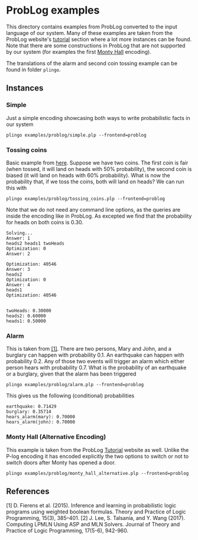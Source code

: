 # ProbLog examples
This directory contains examples from ProbLog converted to the input language of our system. Many of these examples are taken from the ProbLog website's [tutorial](https://dtai.cs.kuleuven.be/problog/tutorial/various/01_montyhall.html) section where a lot more instances can be found. Note that there are some constructions in ProbLog that are not supported by our system (for examples the first [Monty Hall](https://dtai.cs.kuleuven.be/problog/tutorial/various/01_montyhall.html) encoding).

The translations of the alarm and second coin tossing example can be found in folder `plingo`.
## Instances
### Simple
Just a simple encoding showcasing both ways to write probabilistic facts in our system
```
plingo examples/problog/simple.plp --frontend=problog
```

### Tossing coins
Basic example from [here](https://dtai.cs.kuleuven.be/problog/tutorial/basic/01_coins.html). 
Suppose we have two coins. The first coin is fair (when tossed, it will land on heads with 50% probability), the second coin is biased (it will land on heads with 60% probability). What is now the probability that, if we toss the coins, both will land on heads? 
We can run this with
```
plingo examples/problog/tossing_coins.plp --frontend=problog
```
Note that we do not need any command line options, as the queries are inside the encoding like in ProbLog. As excepted we find that the probability for heads on both coins is 0.30.
```
Solving...
Answer: 1
heads2 heads1 twoHeads
Optimization: 0
Answer: 2

Optimization: 40546
Answer: 3
heads2
Optimization: 0
Answer: 4
heads1
Optimization: 40546


twoHeads: 0.30000
heads2: 0.60000
heads1: 0.50000
```

### Alarm
This is taken from [[1]](#1). There are two persons, Mary and John, and a burglary can happen with probability 0.1. An earthquake can happen with probability 0.2. Any of those two events will trigger an alarm which either person hears with probability 0.7. What is the probability of an earthquake or a burglary, given that the alarm has been triggered
```
plingo examples/problog/alarm.plp --frontend=problog
```
This gives us the following (conditional) probabilities
```
earthquake: 0.71429
burglary: 0.35714
hears_alarm(mary): 0.70000
hears_alarm(john): 0.70000
```

### Monty Hall (Alternative Encoding)
This example is taken from the ProbLog [Tutorial](https://dtai.cs.kuleuven.be/problog/tutorial/various/01_montyhall.html) website as well. Unlike the P-log encoding it has encoded explicitly the two options to switch or not to switch doors after Monty has opened a door.
```
plingo examples/problog/monty_hall_alternative.plp --frontend=problog
``` 

## References
<a id="1">[1]</a>
D. Fierens et al. (2015).
Inference and learning in probabilistic logic programs using weighted boolean formulas.
Theory and Practice of Logic Programming, 15(3), 385–401.
<a id="2">[2]</a>
J. Lee, S. Talsania, and Y. Wang (2017).
Computing LPMLN Using ASP and MLN Solvers.
Journal of Theory and Practice of Logic Programming, 17(5-6), 942-960.

